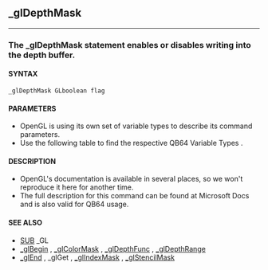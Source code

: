 ## _glDepthMask
---

### The _glDepthMask statement enables or disables writing into the depth buffer.

#### SYNTAX

`_glDepthMask GLboolean flag`

#### PARAMETERS
* OpenGL is using its own set of variable types to describe its command parameters.
* Use the following table to find the respective QB64 Variable Types .


#### DESCRIPTION
* OpenGL's documentation is available in several places, so we won't reproduce it here for another time.
* The full description for this command can be found at Microsoft Docs and is also valid for QB64 usage.


#### SEE ALSO
* [SUB](./SUB.md) _GL
* [_glBegin](./_glBegin.md) , [_glColorMask](./_glColorMask.md) , [_glDepthFunc](./_glDepthFunc.md) , [_glDepthRange](./_glDepthRange.md)
* [_glEnd](./_glEnd.md) , _glGet , [_glIndexMask](./_glIndexMask.md) , [_glStencilMask](./_glStencilMask.md)
